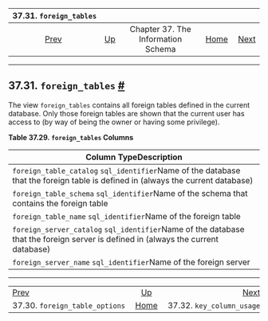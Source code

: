 

|                            37.31. `foreign_tables`                            |                                                                    |                                    |                                                       |                                                                     |
| :---------------------------------------------------------------------------: | :----------------------------------------------------------------- | :--------------------------------: | ----------------------------------------------------: | ------------------------------------------------------------------: |
| [Prev](infoschema-foreign-table-options.html "37.30. foreign_table_options")  | [Up](information-schema.html "Chapter 37. The Information Schema") | Chapter 37. The Information Schema | [Home](index.html "PostgreSQL 17devel Documentation") |  [Next](infoschema-key-column-usage.html "37.32. key_column_usage") |

***

## 37.31. `foreign_tables` [#](#INFOSCHEMA-FOREIGN-TABLES)

The view `foreign_tables` contains all foreign tables defined in the current database. Only those foreign tables are shown that the current user has access to (by way of being the owner or having some privilege).

**Table 37.29. `foreign_tables` Columns**

| Column TypeDescription                                                                                                            |
| --------------------------------------------------------------------------------------------------------------------------------- |
| `foreign_table_catalog` `sql_identifier`Name of the database that the foreign table is defined in (always the current database)   |
| `foreign_table_schema` `sql_identifier`Name of the schema that contains the foreign table                                         |
| `foreign_table_name` `sql_identifier`Name of the foreign table                                                                    |
| `foreign_server_catalog` `sql_identifier`Name of the database that the foreign server is defined in (always the current database) |
| `foreign_server_name` `sql_identifier`Name of the foreign server                                                                  |

***

|                                                                               |                                                                    |                                                                     |
| :---------------------------------------------------------------------------- | :----------------------------------------------------------------: | ------------------------------------------------------------------: |
| [Prev](infoschema-foreign-table-options.html "37.30. foreign_table_options")  | [Up](information-schema.html "Chapter 37. The Information Schema") |  [Next](infoschema-key-column-usage.html "37.32. key_column_usage") |
| 37.30. `foreign_table_options`                                                |        [Home](index.html "PostgreSQL 17devel Documentation")       |                                           37.32. `key_column_usage` |
